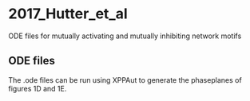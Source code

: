 # 2017_Hutter_et_al
ODE files for mutually activating and mutually inhibiting network motifs

## ODE files
The .ode files can be run using XPPAut to generate the phaseplanes of figures 1D and 1E. 
